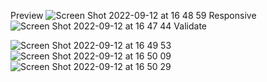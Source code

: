 Preview
![Screen Shot 2022-09-12 at 16 48 59](https://user-images.githubusercontent.com/83877114/189624365-2ea82756-ce8c-42ea-a2e7-0b516aef8c4d.png)
Responsive
![Screen Shot 2022-09-12 at 16 47 44](https://user-images.githubusercontent.com/83877114/189624397-c27f51d9-4754-4598-96a6-183c07a7c65e.png)
Validate

![Screen Shot 2022-09-12 at 16 49 53](https://user-images.githubusercontent.com/83877114/189624618-70d1c14f-3e52-430b-9678-09115c470002.png)
![Screen Shot 2022-09-12 at 16 50 09](https://user-images.githubusercontent.com/83877114/189624677-7f92c44c-7fc9-45fe-8ec3-ded60a02cceb.png)
![Screen Shot 2022-09-12 at 16 50 29](https://user-images.githubusercontent.com/83877114/189624694-6d711677-3cbd-4642-aa42-c22ee7cbf436.png)
